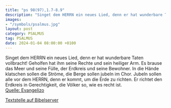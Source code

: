 ```yaml
---
title: "ps 98(97),1.7-8.9"
description: "Singet dem HERRN ein neues Lied, denn er hat wunderbare Taten vollbracht! Geholfen hat ihm seine Rechte und sein heiliger Arm.  Es brause das Meer und seine Fülle, der Erdkreis und seine Bewohner. In die Hände klatschen sollen die Ströme, die Berge sollen jubeln im Chor. Jubeln s...."
images:
- "/symbols/psalmus.jpg"
layout: post
category: PSALMUS
tag: PSALMUS
date: 2024-01-04 08:00:00 +0100
---
```

Singet dem HERRN ein neues Lied, denn er hat wunderbare Taten vollbracht! Geholfen hat ihm seine Rechte und sein heiliger Arm. 
Es brause das Meer und seine Fülle, der Erdkreis und seine Bewohner.
In die Hände klatschen sollen die Ströme, die Berge sollen jubeln im Chor.
Jubeln sollen alle vor dem HERRN, denn er kommt, um die Erde zu richten.<!--more--> Er richtet den Erdkreis in Gerechtigkeit, die Völker so, wie es recht ist.<br>
[Quelle: Evangelizo](https://evangeliumtagfuertag.org/DE/gospel)

[Textstelle auf Bibelserver](https://www.bibleserver.com/EU/ps98(97),1.7-8.9)

